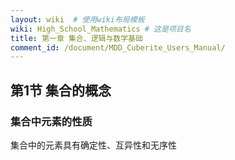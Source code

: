 ```yaml
---
layout: wiki  # 使用wiki布局模板
wiki: High_School_Mathematics # 这是项目名
title: 第一章 集合、逻辑与数学基础
comment_id: /document/MDD_Cuberite_Users_Manual/
---
```

## 第1节 集合的概念

### 集合中元素的性质

集合中的元素具有确定性、互异性和无序性